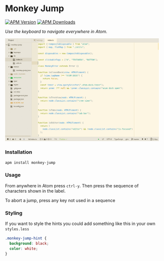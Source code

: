 # Monkey Jump

[![APM Version](https://img.shields.io/apm/v/monkey-jump.svg)](https://atom.io/packages/monkey-jump)
[![APM Downloads](https://img.shields.io/apm/dm/monkey-jump.svg)](https://atom.io/packages/monkey-jump)

_Use the keyboard to navigate everywhere in Atom._

![Monkey Jump Screenshot](https://github.com/limemloh/monkey-jump/blob/master/resources/monkey-jump-demo1.gif?raw=true)

### Installation

```
apm install monkey-jump
```

### Usage

From anywhere in Atom press `ctrl-y`. Then press the sequence of characters shown in the label.

To abort a jump, press any key not used in a sequence

### Styling

If you want to style the hints you could add something like this in your own `styles.less`

```css
.monkey-jump-hint {
  background: black;
  color: white;
}
```
